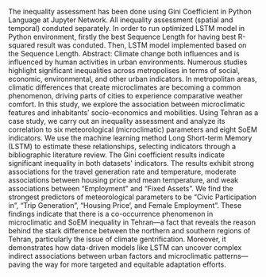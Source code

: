 The inequality assessment has been done using Gini Coefficient in Python Language at Jupyter Network. All inequality assessment (spatial and temporal) conduted separately.
In order to run optimized LSTM model in Python environment, firstly the best Sequence Length for having best R-squared result was conduted. Then, LSTM model implemented based on the Sequence Length. 
Abstract:
Climate change both influences and is influenced by human activities in urban environments. Numerous studies highlight significant inequalities across metropolises in terms of social, economic, environmental, and other urban indicators. In metropolitan areas, climatic differences that create microclimates are becoming a common phenomenon, driving parts of cities to experience comparative weather comfort. In this study, we explore the association between microclimatic features and inhabitants’ socio-economics and mobilities. Using Tehran as a case study, we carry out an inequality assessment and analyze its correlation to six meteorological (microclimatic) parameters and eight SoEM indicators. We use the machine learning method Long Short-term Memory (LSTM) to estimate these relationships, selecting indicators through a bibliographic literature review. The Gini coefficient results indicate significant inequality in both datasets' indicators. The results exhibit strong associations for the travel generation rate and temperature, moderate associations between housing price and mean temperature, and weak associations between “Employment” and “Fixed Assets”. We find the strongest predictors of meteorological parameters to be “Civic Participation in”, “Trip Generation”, “Housing Price’, and Female Employment”. These findings indicate that there is a co-occurrence phenomenon in microclimatic and SoEM inequality in Tehran—a fact that reveals the reason behind the stark difference between the northern and southern regions of Tehran, particularly the issue of climate gentrification. Moreover, it demonstrates how data-driven models like LSTM can uncover complex indirect associations between urban factors and microclimatic patterns—paving the way for more targeted and equitable adaptation efforts.
